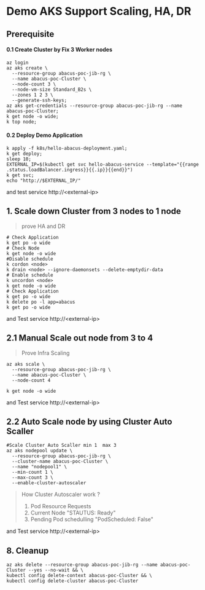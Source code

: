 # Demo AKS Support Scaling, HA, DR
##  Prerequisite 
#### 0.1 Create Cluster by Fix 3 Worker nodes
```shell
az login
az aks create \
  --resource-group abacus-poc-jib-rg \
  --name abacus-poc-Cluster \
  --node-count 3 \
  --node-vm-size Standard_B2s \
  --zones 1 2 3 \
  --generate-ssh-keys;
az aks get-credentials --resource-group abacus-poc-jib-rg --name abacus-poc-Cluster;
k get node -o wide;
k top node;
```
#### 0.2 Deploy Demo Application
```shell
k apply -f k8s/hello-abacus-deployment.yaml;
k get deploy;
sleep 10;
EXTERNAL_IP=$(kubectl get svc hello-abacus-service --template="{{range .status.loadBalancer.ingress}}{{.ip}}{{end}}")
k get svc;
echo "http://$EXTERNAL_IP/"
```
and test service http://\<external-ip\>
## 1. Scale down Cluster from 3 nodes to 1 node
> prove HA and DR
```shell
# Check Application
k get po -o wide
# Check Node
k get node -o wide
#Disable schedule
k cordon <node>
k drain <node> --ignore-daemonsets --delete-emptydir-data
# Enable schedule
k uncordon <node>
k get node -o wide
# Check Application
k get po -o wide
k delete po -l app=abacus
k get po -o wide
```
and Test service http://\<external-ip\>
## 2.1 Manual Scale out node from 3 to 4
> Prove Infra Scaling
```shell
az aks scale \
  --resource-group abacus-poc-jib-rg \
  --name abacus-poc-Cluster \
  --node-count 4

k get node -o wide
```
and Test service http://\<external-ip\>

## 2.2 Auto Scale node by using Cluster Auto Scaller
```shell
#Scale Cluster Auto Scaller min 1  max 3
az aks nodepool update \
  --resource-group abacus-poc-jib-rg \
  --cluster-name abacus-poc-Cluster \
  --name "nodepool1" \
  --min-count 1 \
  --max-count 3 \
  --enable-cluster-autoscaler
```
> How Cluster Autoscaler work ?
>  1. Pod Resource Requests
>  2. Current Node "STAUTUS: Ready"
>  3. Pending Pod schedulling "PodScheduled: False"

and Test service http://\<external-ip\>
## 8. Cleanup
```
az aks delete --resource-group abacus-poc-jib-rg --name abacus-poc-Cluster --yes --no-wait && \
kubectl config delete-context abacus-poc-Cluster && \
kubectl config delete-cluster abacus-poc-Cluster
```